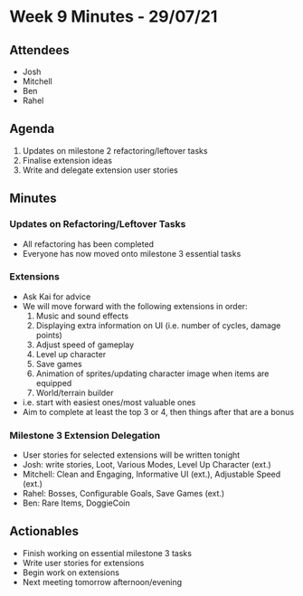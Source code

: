# Week 9 Minutes - 29/07/21

## Attendees
- Josh
- Mitchell
- Ben
- Rahel

## Agenda
1. Updates on milestone 2 refactoring/leftover tasks
2. Finalise extension ideas 
3. Write and delegate extension user stories

## Minutes
### Updates on Refactoring/Leftover Tasks
- All refactoring has been completed
- Everyone has now moved onto milestone 3 essential tasks

### Extensions
- Ask Kai for advice
- We will move forward with the following extensions in order:
    1. Music and sound effects
    2. Displaying extra information on UI (i.e. number of cycles, damage points)
    3. Adjust speed of gameplay
    4. Level up character
    5. Save games
    6. Animation of sprites/updating character image when items are equipped
    7. World/terrain builder
- i.e. start with easiest ones/most valuable ones
- Aim to complete at least the top 3 or 4, then things after that are a bonus

### Milestone 3 Extension Delegation
- User stories for selected extensions will be written tonight
- Josh: write stories, Loot, Various Modes, Level Up Character (ext.)
- Mitchell: Clean and Engaging, Informative UI (ext.), Adjustable Speed (ext.)
- Rahel: Bosses, Configurable Goals, Save Games (ext.)
- Ben: Rare Items, DoggieCoin

## Actionables
- Finish working on essential milestone 3 tasks
- Write user stories for extensions
- Begin work on extensions
- Next meeting tomorrow afternoon/evening
